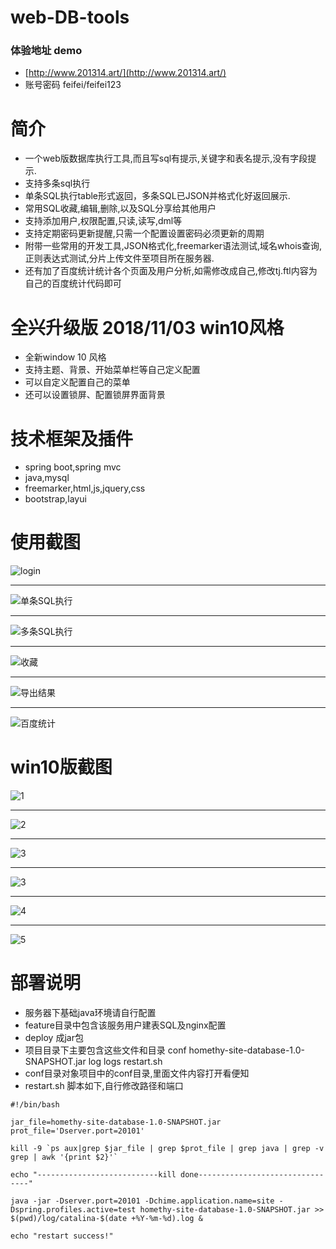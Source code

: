 # web-DB-tools

### 体验地址 demo
* [http://www.201314.art/](http://www.201314.art/)
* 账号密码  feifei/feifei123

# 简介
* 一个web版数据库执行工具,而且写sql有提示,关键字和表名提示,没有字段提示.
* 支持多条sql执行
* 单条SQL执行table形式返回，多条SQL已JSON并格式化好返回展示.
* 常用SQL收藏,编辑,删除,以及SQL分享给其他用户
* 支持添加用户,权限配置,只读,读写,dml等
* 支持定期密码更新提醒,只需一个配置设置密码必须更新的周期
* 附带一些常用的开发工具,JSON格式化,freemarker语法测试,域名whois查询,正则表达式测试,分片上传文件至项目所在服务器.
* 还有加了百度统计统计各个页面及用户分析,如需修改成自己,修改tj.ftl内容为自己的百度统计代码即可

# 全兴升级版  2018/11/03 win10风格
* 全新window 10 风格
* 支持主题、背景、开始菜单栏等自己定义配置
* 可以自定义配置自己的菜单
* 还可以设置锁屏、配置锁屏界面背景

# 技术框架及插件
* spring boot,spring mvc
* java,mysql
* freemarker,html,js,jquery,css
* bootstrap,layui

# 使用截图
![login](https://github.com/hammerLei/web-DB-tools/blob/master/photo/database0.png)
***
![单条SQL执行](https://github.com/hammerLei/web-DB-tools/blob/master/photo/database1.png)
***
![多条SQL执行](https://github.com/hammerLei/web-DB-tools/blob/master/photo/database2.png)
***
![收藏](https://github.com/hammerLei/web-DB-tools/blob/master/photo/database3.png)
***
![导出结果](https://github.com/hammerLei/web-DB-tools/blob/master/photo/database5.png)
***
![百度统计](https://github.com/hammerLei/web-DB-tools/blob/master/photo/baidutj.png)

# win10版截图
![1](https://github.com/hammerLei/web-DB-tools/blob/master/photo/win10-0.png)
***
![2](https://github.com/hammerLei/web-DB-tools/blob/master/photo/win10-1.png)
***
![3](https://github.com/hammerLei/web-DB-tools/blob/master/photo/win10-2.png)
***
![3](https://github.com/hammerLei/web-DB-tools/blob/master/photo/win10-3.png)
***
![4](https://github.com/hammerLei/web-DB-tools/blob/master/photo/win10-4.png)
***
![5](https://github.com/hammerLei/web-DB-tools/blob/master/photo/win10-5.png)

# 部署说明
* 服务器下基础java环境请自行配置
* feature目录中包含该服务用户建表SQL及nginx配置
* deploy 成jar包
* 项目目录下主要包含这些文件和目录 conf  homethy-site-database-1.0-SNAPSHOT.jar  log  logs  restart.sh
* conf目录对象项目中的conf目录,里面文件内容打开看便知
* restart.sh 脚本如下,自行修改路径和端口
``` 
#!/bin/bash

jar_file=homethy-site-database-1.0-SNAPSHOT.jar
prot_file='Dserver.port=20101'

kill -9 `ps aux|grep $jar_file | grep $prot_file | grep java | grep -v grep | awk '{print $2}'`

echo "---------------------------kill done--------------------------------"

java -jar -Dserver.port=20101 -Dchime.application.name=site -Dspring.profiles.active=test homethy-site-database-1.0-SNAPSHOT.jar >> $(pwd)/log/catalina-$(date +%Y-%m-%d).log &

echo "restart success!"
``` 
